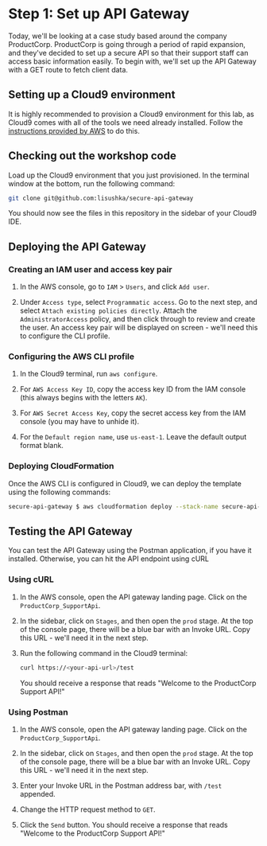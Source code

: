# Step 1: Set up API Gateway

Today, we'll be looking at a case study based around the company ProductCorp.  ProductCorp is going through a period of rapid expansion, and they've decided to set up a secure API so that their support staff can access basic information easily.  To begin with, we'll set up the API Gateway with a GET route to fetch client data.

## Setting up a Cloud9 environment

It is highly recommended to provision a Cloud9 environment for this lab, as Cloud9 comes with all of the tools we need already installed.  Follow the [instructions provided by AWS](https://docs.aws.amazon.com/cloud9/latest/user-guide/tutorial.html) to do this.

## Checking out the workshop code

Load up the Cloud9 environment that you just provisioned.  In the terminal window at the bottom, run the following command:

```bash
git clone git@github.com:lisushka/secure-api-gateway
```

You should now see the files in this repository in the sidebar of your Cloud9 IDE.

## Deploying the API Gateway

### Creating an IAM user and access key pair

1. In the AWS console, go to `IAM` > `Users`, and click `Add user`.

1. Under `Access type`, select `Programmatic access`.  Go to the next step, and select `Attach existing policies directly`. Attach the `AdministratorAccess` policy, and then click through to review and create the user.  An access key pair will be displayed on screen - we'll need this to configure the CLI profile.

### Configuring the AWS CLI profile

1. In the Cloud9 terminal, run `aws configure`.

1. For `AWS Access Key ID`, copy the access key ID from the IAM console (this always begins with the letters `AK`).

1. For `AWS Secret Access Key`, copy the secret access key from the IAM console (you may have to unhide it).

1. For the `Default region name`, use `us-east-1`.  Leave the default output format blank.

### Deploying CloudFormation

Once the AWS CLI is configured in Cloud9, we can deploy the template using the following commands:

```bash
secure-api-gateway $ aws cloudformation deploy --stack-name secure-api-stack --template-file step1/cf.yaml --capabilities CAPABILITY_IAM
```

## Testing the API Gateway

You can test the API Gateway using the Postman application, if you have it installed.  Otherwise, you can hit the API endpoint using cURL

### Using cURL

1. In the AWS console, open the API gateway landing page.  Click on the `ProductCorp_SupportApi`.

1. In the sidebar, click on `Stages`, and then open the `prod` stage.  At the top of the console page, there will be a blue bar with an Invoke URL.  Copy this URL - we'll need it in the next step.

1. Run the following command in the Cloud9 terminal:

    ```bash
    curl https://<your-api-url>/test
    ```

    You should receive a response that reads "Welcome to the ProductCorp Support API!"

### Using Postman

1. In the AWS console, open the API gateway landing page.  Click on the `ProductCorp_SupportApi`.

1. In the sidebar, click on `Stages`, and then open the `prod` stage.  At the top of the console page, there will be a blue bar with an Invoke URL.  Copy this URL - we'll need it in the next step.

1. Enter your Invoke URL in the Postman address bar, with `/test` appended.

1. Change the HTTP request method to `GET`.

1. Click the `Send` button.  You should receive a response that reads "Welcome to the ProductCorp Support API!"